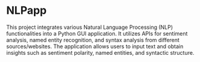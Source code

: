 # NLPapp
This project integrates various Natural Language Processing (NLP) functionalities into a Python GUI application. It utilizes APIs for sentiment analysis, named entity recognition, and syntax analysis from different sources/websites. The application allows users to input text and obtain insights such as sentiment polarity, named entities, and syntactic structure.

